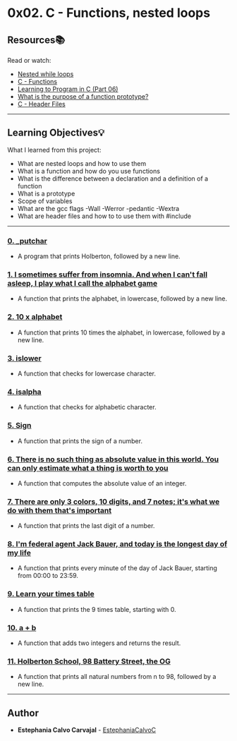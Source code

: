 # 0x02. C - Functions, nested loops

## Resources:books:
Read or watch:
* [Nested while loops](https://intranet.hbtn.io/rltoken/L0Vf5XJdD7ylLOyQnzVY6Q)
* [C - Functions](https://intranet.hbtn.io/rltoken/pU9KLKlz0W2ZSSlzJsYA7w)
* [Learning to Program in C (Part 06)](https://intranet.hbtn.io/rltoken/pu-exPylodWaQjU7f6KhYQ)
* [What is the purpose of a function prototype?](https://intranet.hbtn.io/rltoken/bANgUAj_-F9_85yHxzSD6w)
* [C - Header Files](https://intranet.hbtn.io/rltoken/xC6XfUoznEIJgfdP52GUIw)

---
## Learning Objectives:bulb:
What I learned from this project:

* What are nested loops and how to use them
* What is a function and how do you use functions
* What is the difference between a declaration and a definition of a function
* What is a prototype
* Scope of variables
* What are the gcc flags -Wall -Werror -pedantic -Wextra
* What are header files and how to to use them with #include

---

### [0. _putchar](./0-holberton.c)
* A program that prints Holberton, followed by a new line.


### [1. I sometimes suffer from insomnia. And when I can't fall asleep, I play what I call the alphabet game](./1-alphabet.c)
* A function that prints the alphabet, in lowercase, followed by a new line.


### [2. 10 x alphabet](./2-print_alphabet_x10.c)
* A function that prints 10 times the alphabet, in lowercase, followed by a new line.


### [3. islower](./3-islower.c)
* A function that checks for lowercase character.


### [4. isalpha](./4-isalpha.c)
* A function that checks for alphabetic character.


### [5. Sign](./5-sign.c)
* A function that prints the sign of a number.


### [6. There is no such thing as absolute value in this world. You can only estimate what a thing is worth to you](./6-abs.c)
* A function that computes the absolute value of an integer.


### [7. There are only 3 colors, 10 digits, and 7 notes; it's what we do with them that's important](./7-print_last_digit.c)
* A function that prints the last digit of a number.


### [8. I'm federal agent Jack Bauer, and today is the longest day of my life](./8-24_hours.c)
* A function that prints every minute of the day of Jack Bauer, starting from 00:00 to 23:59.


### [9. Learn your times table](./9-times_table.c)
* A function that prints the 9 times table, starting with 0.


### [10. a + b](./10-add.c)
* A function that adds two integers and returns the result.


### [11. Holberton School, 98 Battery Street, the OG](./11-print_to_98.c)
* A function that prints all natural numbers from n to 98, followed by a new line.

---

## Author
* **Estephania Calvo Carvajal** - [EstephaniaCalvoC](https://github.com/EstephaniaCalvoC)